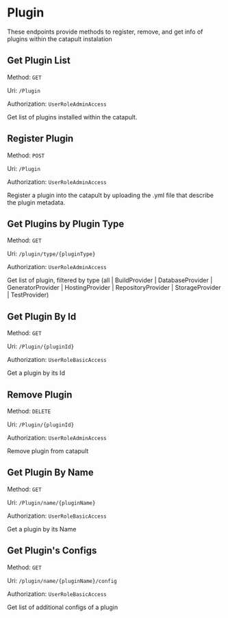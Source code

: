 # Plugin

These endpoints provide methods to register, remove, and get info of plugins within the catapult instalation

## Get Plugin List
Method: `GET`

Uri: `/Plugin`

Authorization: `UserRoleAdminAccess`

Get list of plugins installed within the catapult.

## Register Plugin
Method: `POST`

Uri: `/Plugin`

Authorization: `UserRoleAdminAccess`

Register a plugin into the catapult by uploading the .yml file that describe the plugin metadata.

## Get Plugins by Plugin Type
Method: `GET`

Uri: `/plugin/type/{pluginType}`

Authorization: `UserRoleAdminAccess`

Get list of plugin, filtered by type (all | BuildProvider | DatabaseProvider | GeneratorProvider | HostingProvider | RepositoryProvider | StorageProvider | TestProvider)

## Get Plugin By Id
Method: `GET`

Uri: `/Plugin/{pluginId}`

Authorization: `UserRoleBasicAccess`

Get a plugin by its Id

## Remove Plugin
Method: `DELETE`

Uri: `/Plugin/{pluginId}`

Authorization: `UserRoleAdminAccess`

Remove plugin from catapult

## Get Plugin By Name
Method: `GET`

Uri: `/Plugin/name/{pluginName}`

Authorization: `UserRoleBasicAccess`

Get a plugin by its Name

## Get Plugin's Configs
Method: `GET`

Uri: `/plugin/name/{pluginName}/config`

Authorization: `UserRoleBasicAccess`

Get list of additional configs of a plugin